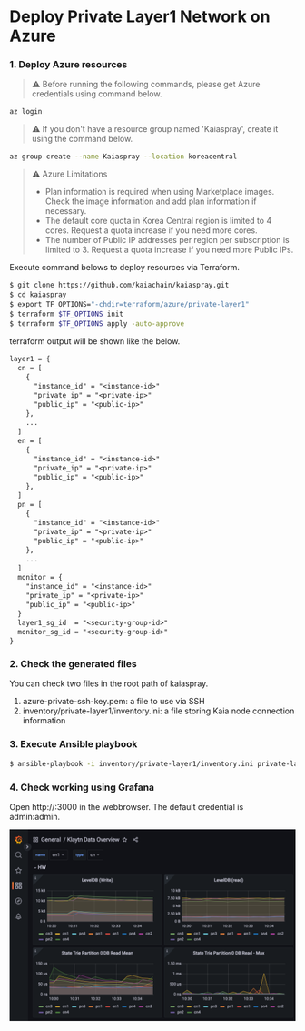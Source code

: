 # Deploy Private Layer1 Network on Azure

### 1. Deploy Azure resources
> :warning: Before running the following commands, please get Azure credentials using command below.
```bash
az login
```

> :warning: If you don't have a resource group named 'Kaiaspray', create it using the command below.
```bash
az group create --name Kaiaspray --location koreacentral
```

> :warning: Azure Limitations
> - Plan information is required when using Marketplace images. Check the image information and add plan information if necessary.
> - The default core quota in Korea Central region is limited to 4 cores. Request a quota increase if you need more cores.
> - The number of Public IP addresses per region per subscription is limited to 3. Request a quota increase if you need more Public IPs.

Execute command belows to deploy resources via Terraform.
```bash
$ git clone https://github.com/kaiachain/kaiaspray.git
$ cd kaiaspray
$ export TF_OPTIONS="-chdir=terraform/azure/private-layer1"
$ terraform $TF_OPTIONS init
$ terraform $TF_OPTIONS apply -auto-approve
```

terraform output will be shown like the below.
```hcl
layer1 = {
  cn = [
    {
      "instance_id" = "<instance-id>"
      "private_ip" = "<private-ip>"
      "public_ip" = "<public-ip>"
    },
    ...
  ]
  en = [
    {
      "instance_id" = "<instance-id>"
      "private_ip" = "<private-ip>"
      "public_ip" = "<public-ip>"
    },
  ]
  pn = [
    {
      "instance_id" = "<instance-id>"
      "private_ip" = "<private-ip>"
      "public_ip" = "<public-ip>"
    },
    ...
  ]
  monitor = {
    "instance_id" = "<instance-id>"
    "private_ip" = "<private-ip>"
    "public_ip" = "<public-ip>"
  }
  layer1_sg_id  = "<security-group-id>"
  monitor_sg_id = "<security-group-id>"
}
```

### 2. Check the generated files
You can check two files in the root path of kaiaspray.
1. azure-private-ssh-key.pem: a file to use via SSH
2. inventory/private-layer1/inventory.ini: a file storing Kaia node connection information


### 3. Execute Ansible playbook
```bash
$ ansible-playbook -i inventory/private-layer1/inventory.ini private-layer1.yaml
```

### 4. Check working using Grafana
Open http://<monitor-public-ip>:3000 in the webbrowser. The default credential is admin:admin.

![Image](docs/img/grafana.png?raw=true)
